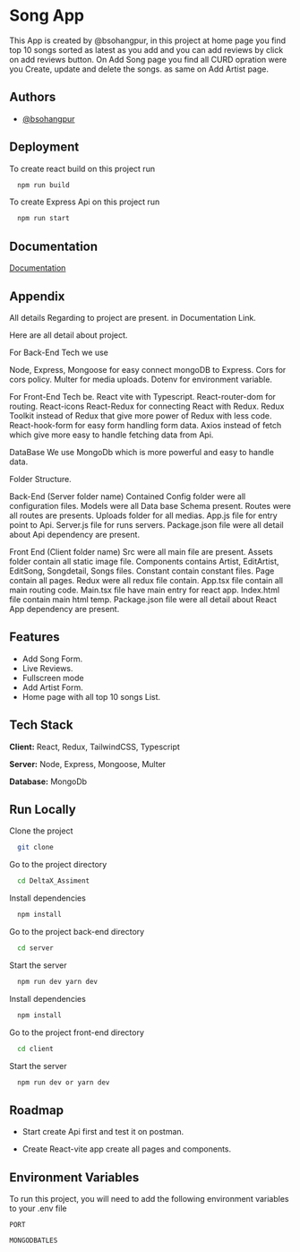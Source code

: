 
# Song App

This App is created by @bsohangpur, in this project at home page you find top 10 songs sorted as latest as you add and you can add reviews by click on add reviews button. On Add Song page you find all CURD opration were you Create, update and delete the songs.
as same on Add Artist page.



## Authors

- [@bsohangpur](https://github.com/bsohangpur)


## Deployment

To create react build on this project run

```bash
  npm run build
```

To create Express Api on this project run

```bash
  npm run start
```

## Documentation

[Documentation](https://scribehow.com/shared/Workflow__UyOSMbetQD-fkUpihlFquQ)


## Appendix

All details Regarding to project are present. in Documentation Link.

Here are all detail about project.

For Back-End Tech we use 

Node,
Express,
Mongoose for easy connect mongoDB to Express.
Cors for cors policy.
Multer for media uploads.
Dotenv for environment variable.


For Front-End Tech be.
React vite with Typescript.
React-router-dom for routing.
React-icons
React-Redux for connecting React with Redux.
Redux Toolkit instead of Redux that give more power of Redux with less code.
React-hook-form for easy form handling form data.
Axios instead of fetch which give more easy to handle fetching data from Api.

DataBase 
We use MongoDb which is more powerful and easy to handle data.

Folder Structure.

Back-End (Server folder name)
Contained Config folder were all configuration files.
Models were all Data base Schema present.
Routes were all routes are presents.
Uploads folder for all medias.
App.js file for entry point to Api.
Server.js file for runs servers.
Package.json file were all detail about Api dependency are present. 

Front End (Client folder name)
Src were all main file are present.
Assets folder contain all static image file.
Components contains Artist, EditArtist, EditSong, Songdetail, Songs files.
Constant contain constant files.
Page contain all pages.
Redux were all redux file contain.
App.tsx file contain all main routing code.
Main.tsx file have main entry for react app.
Index.html file contain main html temp.
Package.json file were all detail about React App dependency are present. 



## Features

- Add Song Form.
- Live Reviews.
- Fullscreen mode
- Add Artist Form.
- Home page with all top 10 songs List.


## Tech Stack

**Client:** React, Redux, TailwindCSS, Typescript

**Server:** Node, Express, Mongoose, Multer

**Database:** MongoDb


## Run Locally

Clone the project

```bash
  git clone 
```

Go to the project directory

```bash
  cd DeltaX_Assiment
```

Install dependencies

```bash
  npm install
```
Go to the project back-end directory

```bash
  cd server
```

Start the server

```bash
  npm run dev yarn dev
```
Install dependencies

```bash
  npm install 
```

Go to the project front-end directory

```bash
  cd client
```

Start the server

```bash
  npm run dev or yarn dev
```
## Roadmap

- Start create Api first and test it on postman.

- Create React-vite app create all pages and components.


## Environment Variables

To run this project, you will need to add the following environment variables to your .env file

`PORT`

`MONGODBATLES`

